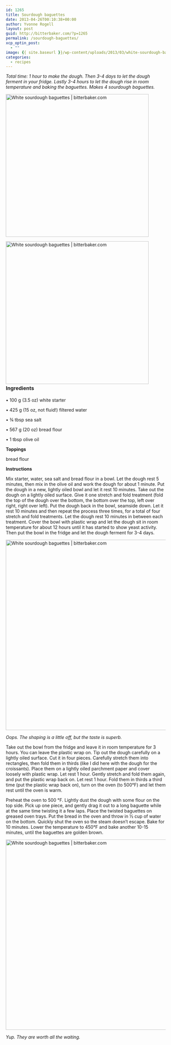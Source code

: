 ```yaml
---
id: 1265
title: Sourdough baguettes
date: 2013-04-26T00:10:38+00:00
author: Yvonne Rogell
layout: post
guid: http://bitterbaker.com/?p=1265
permalink: /sourdough-baguettes/
xcp_optin_post:
  - ""
image: {{ site.baseurl }}/wp-content/uploads/2013/03/white-sourdough-baguettes1-624x414.jpg
categories:
  - recipes
---
```

_Total time: 1 hour to make the dough. Then 3-4 days to let the dough ferment in your fridge. Lastly 3-4 hours to let the dough rise in room temperature and baking the baguettes. Makes 4 sourdough baguettes._ 

<p class="recipe-icon">
  <img class="pinthis alignright recipe-icon" alt="White sourdough baguettes | bitterbaker.com" src="http://bitterbaker.com/images/white-sourdough-baguettes1mini.jpg" width="450" />
</p>

<img class="pinthis alignright" alt="White sourdough baguettes | bitterbaker.com" src="http://bitterbaker.com/images/white-sourdough-baguettes1.jpg" width="450" /><strong style="line-height: 1.714285714; font-size: 1rem;">Ingredients</strong>
  
• 100 g (3.5 oz) white starter
  
• 425 g (15 oz, not fluid!) filtered water
  
• ¾ tbsp sea salt
  
• 567 g (20 oz) bread flour
  
• 1 tbsp olive oil

**Toppings**
  
bread flour

**Instructions**
  
Mix starter, water, sea salt and bread flour in a bowl. Let the dough rest 5 minutes, then mix in the olive oil and work the dough for about 1 minute. Put the dough in a new, lightly oiled bowl and let it rest 10 minutes. Take out the dough on a lightly oiled surface. Give it one stretch and fold treatment (fold the top of the dough over the bottom, the bottom over the top, left over right, right over left). Put the dough back in the bowl, seamside down. Let it rest 10 minutes and then repeat the process three times, for a total of four stretch and fold treatments. Let the dough rest 10 minutes in between each treatment. Cover the bowl with plastic wrap and let the dough sit in room temperature for about 12 hours until it has started to show yeast activity. Then put the bowl in the fridge and let the dough ferment for 3-4 days.

<img class="pinthis" alt="White sourdough baguettes | bitterbaker.com" src="http://bitterbaker.com/images/white-sourdough-baguettes3.jpg" width="600" />
  
_Oops. The shaping is a little off, but the taste is superb._

Take out the bowl from the fridge and leave it in room temperature for 3 hours. You can leave the plastic wrap on. Tip out the dough carefully on a lightly oiled surface. Cut it in four pieces. Carefully stretch them into rectangles, then fold them in thirds (like I did here with the dough for the croissants). Place them on a lightly oiled parchment paper and cover loosely with plastic wrap. Let rest 1 hour. Gently stretch and fold them again, and put the plastic wrap back on. Let rest 1 hour. Fold them in thirds a third time (put the plastic wrap back on), turn on the oven (to 500°F) and let them rest until the oven is warm.

Preheat the oven to 500 °F. Lightly dust the dough with some flour on the top side. Pick up one piece, and gently drag it out to a long baguette while at the same time twisting it a few laps. Place the twisted baguettes on greased oven trays. Put the bread in the oven and throw in ½ cup of water on the bottom. Quickly shut the oven so the steam doesn’t escape. Bake for 10 minutes. Lower the temperature to 450°F and bake another 10-15 minutes, until the baguettes are golden brown.

<img class="pinthis" alt="White sourdough baguettes | bitterbaker.com" src="http://bitterbaker.com/images/white-sourdough-baguettes2.jpg" width="600" />
  
_Yup. They are worth all the waiting._